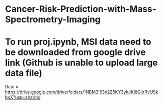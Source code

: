 # Cancer-Risk-Prediction-with-Mass-Spectrometry-Imaging


# To run proj.ipynb, MSI data need to be downloaded from google drive link (Github is unable to upload large data file)
Data = https://drive.google.com/drive/folders/1NBM3l53n2Z5KY3ykJKI8GIjrRvUSkbxX?usp=sharing

